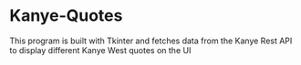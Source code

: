 # Kanye-Quotes
This program is built with Tkinter and fetches data from the Kanye Rest API to display different Kanye West quotes on the UI
